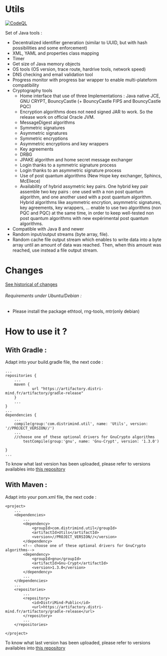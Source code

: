 # Utils

[![CodeQL](https://github.com/JazZ51/Utils/actions/workflows/codeql-analysis.yml/badge.svg)](https://github.com/JazZ51/Utils/actions/workflows/codeql-analysis.yml)

Set of Java tools :
* Decentralized identifier generation (similar to UUID, but with hash possibilities and some enforcement)
* XML, YAML and properties class mapping
* Timer
* Get size of Java memory objects
* OS tools (OS version, trace route, hardrive tools, network speed)
* DNS checking and email validation tool
* Progress monitor with progress bar wrapper to enable multi-plateform compatibility
* Cryptography tools
	* Home interface that use of three Implementations : Java native JCE, GNU CRYPT, BouncyCastle (+ BouncyCastle FIPS and BouncyCastle PQC)
	* Encryption algorithms does not need signed JAR to work. So the release work on official Oracle JVM.
	* MessageDigest algorithms
	* Symmetric signatures 
	* Asymmetric signatures
	* Symmetric encryptions
	* Asymmetric encryptions and key wrappers
	* Key agreements
	* DRBG
	* JPAKE algorithm and home secret message exchanger
	* Login thanks to a symmetric signature process
	* Login thanks to an asymmetric signature process
	* Use of post quantum algorithms (New Hope key exchanger, Sphincs, McEliece)
	* Availability of hybrid assymetric key pairs. One hybrid key pair assemble two key pairs : one used with a non post quantum algorithm, and one another used with a post quantum algorithm. Hybrid algorithms like asymmetric encrytion, asymmetric signatures, key agreements, key wrappers, ... enable to use two algorithms (non PQC and PQC) at the same time, in order to keep well-tested non post quantum algorithms with new expérimental post quantum algorithms.
* Compatible with Java 8 and newer
* Random input/output streams (byte array, file). 
* Random cache file output stream which enables to write data into a byte array until an amount of data was reached. Then, when this amount was reached, use instead a file output stream.

# Changes

[See historical of changes](./versions.md)

###### Requirements under Ubuntu/Debian :
  * Please install the package ethtool, rng-tools, mtr(only debian)

# How to use it ?
## With Gradle :

Adapt into your build.gradle file, the next code :

	...
	repositories {
		...
		maven {
	       		url "https://artifactory.distri-mind.fr/artifactory/gradle-release"
	   	}
		...
	}
	...
	dependencies {
		...
		compile(group:'com.distrimind.util', name: 'Utils', version: '//PROJECT_VERSION//')
		...
		//choose one of these optional drivers for GnuCrypto algorithms
			testCompile(group:'gnu', name: 'Gnu-Crypt', version: '1.3.0')

	}
	...

To know what last version has been uploaded, please refer to versions availables into [this repository](https://artifactory.distri-mind.fr/artifactory/DistriMind-Public/com/distrimind/util/Utils/)
## With Maven :
Adapt into your pom.xml file, the next code :

	<project>
		...
		<dependencies>
			...
			<dependency>
				<groupId>com.distrimind.util</groupId>
				<artifactId>Utils</artifactId>
				<version>//PROJECT_VERSION//</version>
			</dependency>
			<!-- choose one of these optional drivers for GnuCrypto algorithms-->
			<dependency>
				<groupId>gnu</groupId>
				<artifactId>Gnu-Crypt</artifactId>
				<version>1.3.0</version>
			</dependency>
			...
		</dependencies>
		...
		<repositories>
			...
			<repository>
				<id>DistriMind-Public</id>
				<url>https://artifactory.distri-mind.fr/artifactory/gradle-release</url>
			</repository>
			...
		</repositories>

	</project>

To know what last version has been uploaded, please refer to versions availables into [this repository](https://artifactory.distri-mind.fr/artifactory/DistriMind-Public/com/distrimind/util/Utils/)



